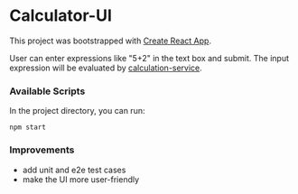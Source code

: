 # Calculator-UI
This project was bootstrapped with [Create React App](https://github.com/facebook/create-react-app).

User can enter expressions like "5+2" in the text box and submit. The input expression will be evaluated by 
[calculation-service](https://github.com/shinto-dev/calculator-service). 



### Available Scripts

In the project directory, you can run:

 `npm start`
 
### Improvements
* add unit and e2e test cases
* make the UI more user-friendly